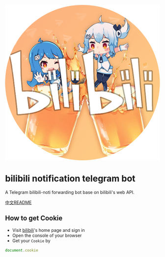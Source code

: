 ![logo](./res/bilibili-noti-bot.png)  
# bilibili notification telegram bot
A Telegram bilibili-noti forwarding bot base on bilibili's web API.  

[中文README](README_CN.md)
## How to get Cookie
- Visit [bilibili](https://www.bilibili.com)'s home page and sign in
- Open the console of your browser
- Get your `Cookie` by
```javascript
document.cookie
```